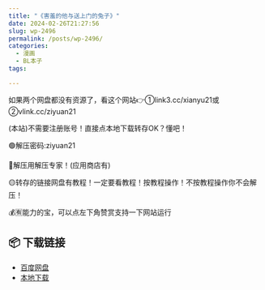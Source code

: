 ```yaml
---
title: "《害羞的他与送上门的兔子》"
date: 2024-02-26T21:27:56
slug: wp-2496
permalink: /posts/wp-2496/
categories:
  - 漫画
  - BL本子
tags:

---
```


如果两个网盘都没有资源了，看这个网站👉①link3.cc/xianyu21或②vlink.cc/ziyuan21

(本站)不需要注册账号！直接点本地下载转存OK？懂吧！

🟢解压密码:ziyuan21

🔵解压用解压专家！(应用商店有)

🟡转存的链接网盘有教程！一定要看教程！按教程操作！不按教程操作你不会解压！

💰🈶能力的宝，可以点左下角赞赏支持一下网站运行

## 📦 下载链接
- [百度网盘](https://blziyuan21.com/pay-download/2496?key=ddf6b0b384&down_id=0)
- [本地下载](https://blziyuan21.com/pay-download/2496?key=ddf6b0b384&down_id=1)

